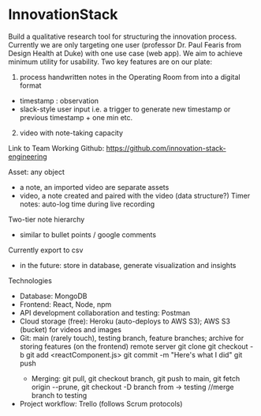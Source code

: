 # InnovationStack
Build a qualitative research tool for structuring the innovation process. Currently we are only targeting one user (professor Dr. Paul Fearis from Design Health at Duke) with one use case (web app). We aim to achieve minimum utility for usability. Two key features are on our plate:
1. process handwritten notes in the Operating Room from into a digital format 
- timestamp : observation
- slack-style user input i.e. a trigger to generate new timestamp or previous timestamp + one min etc.
2. video with note-taking capacity

Link to Team Working Github: https://github.com/innovation-stack-engineering

Asset: any object 
- a note, an imported video are separate assets
- video, a note created and paired with the video (data structure?)
Timer notes: auto-log time during live recording 

Two-tier note hierarchy
- similar to bullet points / google comments

Currently export to csv
- in the future: store in database, generate visualization and insights

Technologies
- Database: MongoDB
- Frontend: React, Node, npm
- API development collaboration and testing: Postman
- Cloud storage (free): Heroku (auto-deploys to AWS S3); AWS S3 (bucket) for videos and images
- Git: main (rarely touch), testing branch, feature branches; archive for storing features (on the frontend)
remote server
git clone <repo>
git checkout -b <branch>
git add <reactComponent.js>
git commit -m "Here's what I did"
git push
  - Merging: git pull, git checkout branch, git push to main, git fetch origin --prune, git checkout -D branch
from <Branch> -> testing //merge branch to testing
- Project workflow: Trello (follows Scrum protocols)


